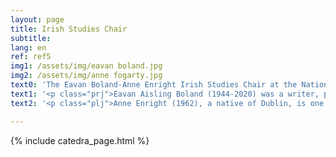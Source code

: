 ```yaml
---
layout: page
title: Irish Studies Chair
subtitle:
lang: en
ref: ref5
img1: /assets/img/eavan boland.jpg
img2: /assets/img/anne fogarty.jpg
text0: 'The Eavan Boland-Anne Enright Irish Studies Chair at the National Autonomous University of Mexico (UNAM) focuses on consolidating and promoting academic and cultural exchanges between Ireland and Mexico. Featuring poet Eavan Boland and novelist Anne Enright as emblematic cultural figures, the Chair has been established as a space that fosters conversations, academic discussions, and critical analyses on the study, promotion, and dissemination of Ireland’s outstanding contributions to both literature and art.<br><br> UNAM’s School of Philosophy and Literature and the Embassy of Ireland in Mexico are the main institutions that foster and encourage the Chair’s endeavours. The Eavan Boland-Anne Enright Irish Studies Chair is indebted to the Eavan Boland Estate, as well as to author Anne Enright, for accepting to partake in this project.'
text1: '<p class="prj">Eavan Aisling Boland (1944-2020) was a writer, poet and professor from Dublin. Her work, particularly her poetry, is concerned with identity and Irish history; in addition, her writing places emphasis upon topics such as womanhood, the idea of nation, and poetic creation itself. Amongst her most important books are <i>New Territory</i> (1967), <i>Night Feed</i> (1982), <i>In a Time of Violence</i> (1994), <i>The Making of a Poem: A Norton Anthology of Poetic Forms </i>(with Mark Strand, 2000), <i>Against Love Poetry</i> (2001) and <i>A Journey with Two Maps: Becoming a Woman Poet</i> (2011). In 2016, Boland was appointed member of the American Academy of Arts and Sciences. The following year she was honoured by the Bord Gáis Energy Irish Book Awards for her vast trajectory. Eavan Bolan is, without a doubt, one of the most important poetic and literary figures of our times.<br><br> “This time – and this you did not ordain –<br> I am changing the story”.<br></p><p class="prr">From “Formal Feeling,” by Eavan Boland</p>'
text2: '<p class="plj">Anne Enright (1962), a native of Dublin, is one of the most salient writers in Ireland’s contemporary literary scene. Her work as a novelist, storyteller, and essayist is characterised by the use of a calibrated, precise prose, by her ability to develop her characters’ psychology in depth, and by her relentless sense of irony. She is interested in a wide range of themes—the situation of women in Irish society; the contradictory, and oftentimes oppressive, dynamics of power within family relationships, as well as memory and the challenges that come with the written representation of the past, among many others.<br><br> Enright has authored seven novels, three collections of short stories, and a collection of essays. Throughout her career she has received numerous accolades, and has been a fellow of the Royal Society of Literature since 2010. In 1995, her first novel, <i>The Wig my Father Wore</i>, was shortlisted for the Irish Times/Aer Lingus Irish Literature Prize. <i>What Are You Like?, </i>published in 2000, received the Encore Award and was shortlisted for the Whitbread Novel Award. In 2007, Enright published her fourth novel, <i>The Gathering</i>, which was awarded the Man Booker Prize. <i>The Green Road</i>, Enright’s sixth novel,<i> </i>was named Irish Novel of the Year in 2015. In February 2020, the author published <i>Actress</i>, her most recent novel.<br><br> “Sometimes, in second-hand clothes shops, I look for objects like these, thinking that if I could hold the hat in my hands, if I could stretch it and smell it, then I would know which was which and who was who out of Kitty, and Liam, and me”.<br> <p class="plj"><p class="plr">From <i>The Gathering</i> (2007), by Anne Enright</p><br><br><p class="plj">“<i>The Lady of the Eglantine</i> is a musical comedy, the kind that is costumed in pastel colours, with soldiers and ladies in summer crinolines. The plot is a happy reworking of the Bible story of Judith and Holofernes. In this version, instead of kissing the enemy (played by my grandfather) and then decapitating him, Judith kisses the handsome invader and lets the dagger drop. She has fallen in love. He has fallen in love. This is surely an altogether better way to end a war. I don’t know what they do with the dagger in the end, perhaps they hang it over the marriage bed”.<br></p><p class="plr">From <i>Actress</i> (2020), by Anne Enright</p>'

---
```


{% include catedra_page.html %}
